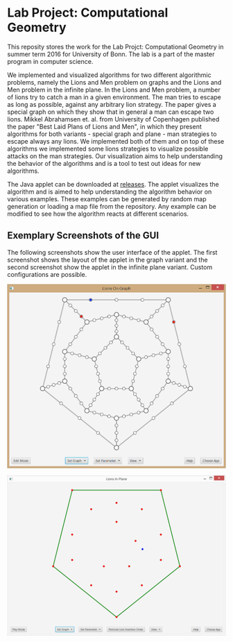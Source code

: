 # Lab Project: Computational Geometry

This reposity stores the work for the Lab Projct: Computational Geometry in summer term 2016 for University of Bonn. The lab is a part of the master program in computer science.

We implemented and visualized algorithms for two different algorithmic problems, namely the Lions and Men problem on graphs and the Lions and Men problem in the infinite plane. In the Lions and Men problem, a number of lions try to catch a man in a given environment. The man tries to escape as long as possible, against any arbitrary lion strategy. The paper gives a special graph on which they show that in general a man can escape two lions. Mikkel Abrahamsen et. al. from University of Copenhagen published the paper "Best Laid Plans of Lions and Men", in which they present algorithms for both variants - special graph and plane - man strategies to escape always any lions. We implemented both of them and on top of these algorithms we implemented some lions strategies to visualize possible attacks on the man strategies. Our visualization aims to help understanding the behavior of the algorithms and is a tool to test out ideas for new algorithms.

The Java applet can be downloaded at [releases](https://github.com/drademacher/lab-computational-geometry/releases/latest). The applet visualizes the algorithm and is aimed to help understanding the algorithm behavior on various examples. These examples can be generated by random map generation or loading a map file from the repository. Any example can be modified to see how the algorithm reacts at different scenarios.

## Exemplary Screenshots of the GUI

The following screenshots show the user interface of the applet. The first screenshot shows the layout of the applet in the graph variant and the second screenshot show the applet in the infinite plane variant. Custom configurations are possible.

![GUI 1](Documentation/graphApplet.PNG)

![GUI 2](Documentation/planeApplet.PNG)




